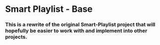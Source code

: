 # Smart Playlist - Base

### This is a rewrite of the original Smart-Playlist project that will hopefully be easier to work with and implement into other projects.